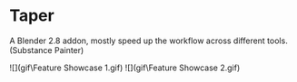 # Taper
A Blender 2.8 addon, mostly speed up the workflow across different tools. (Substance Painter)

![](gif\Feature Showcase 1.gif)
![](gif\Feature Showcase 2.gif)
